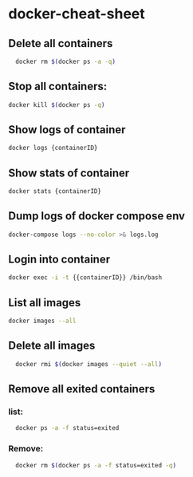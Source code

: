 # docker-cheat-sheet

## Delete all containers

```bash
  docker rm $(docker ps -a -q)
```

## Stop all containers:

```bash
docker kill $(docker ps -q)
```

## Show logs of container 

```bash
docker logs {containerID}
```

## Show stats of container 

```bash
docker stats {containerID}
```

## Dump logs of docker compose env  

```bash
docker-compose logs --no-color >& logs.log
```
## Login into container

```bash
docker exec -i -t {{containerID}} /bin/bash
```

## List all images

```bash
docker images --all
```

## Delete all images

```bash
  docker rmi $(docker images --quiet --all)
```

## Remove all exited containers

###  list:

```bash
  docker ps -a -f status=exited
```

### Remove:
```bash
  docker rm $(docker ps -a -f status=exited -q)
```
